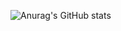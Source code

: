 ![Anurag's GitHub stats](https://github-readme-stats.vercel.app/api?username=NicoEghbal&show_icons=true&bg_color=highcontrast)
